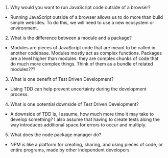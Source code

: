 1. Why would you want to run JavaScript code outside of a browser?
- Running JavaScript outside of a browser allows us to do more than build simple websites. To do this, we will need to use a new ecosystem or environment.
2. What is the difference between a module and a package?
- Modules are pieces of JavaScript code that are meant to be called in another codebase. Modules mostly act as complex functions. Packages are a level higher than modules: they are complex chunks of code that do much more complex things. Think of them as a bundle of related modules???
3. What is one benefit of Test Driven Development?
- Using TDD can help prevent uncertainty during the development process.
4. What is one potential downside of Test Driven Development?
- A downside of TDD is, I assume, how much more time it may take to develop something? I also assume that having to create tests along the way introduces additional space for errors to occur and multiply.
5. What does the node package manager do?
- NPM is like a platform for creating, sharing, and using pieces of code, or entire programs, made by other independent developers. 
